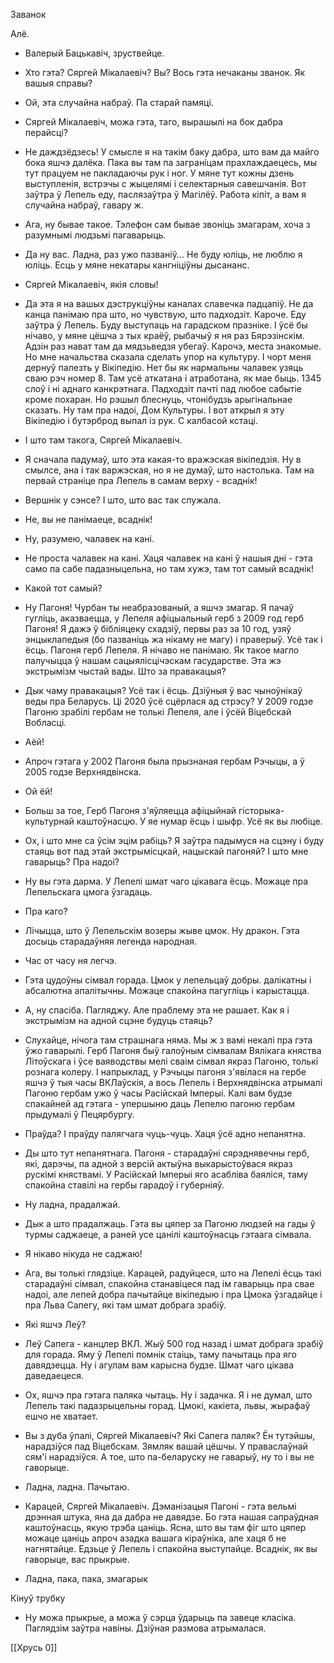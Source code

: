 Заванок

Алё.

- Валерый Бацькавіч, зруствейце.

- Хто гэта? Сяргей Мікалаевіч? Вы? Вось гэта нечаканы званок. Як вашыя справы? 

- Ой, эта случайна набраў. Па старай памяці.
- Сяргей Мікалаевіч, можа гэта, таго, вырашылі на бок дабра перайсці? 
- Не даждзёдзесь! У смысле я на такім баку дабра, што вам да майго бока яшчэ далёка. Пака вы там па заграніцам прахлаждаецесь, мы тут працуем не пакладаючы рук і ног. У мяне тут кожны дзень выступленія, встрэчы с жыцелямі і селектарныя савешчанія. Вот заўтра ў Лепель еду, паслязаўтра ў Магілёў. Работа кіпіт, а вам я случайна набраў, гавару ж.
- Ага, ну бывае такое. Тэлефон сам бывае звоніць змагарам, хоча з разумнымі людзьмі пагаварыць.
- Да ну вас. Ладна, раз ужо пазваніў... Не буду юліць, не люблю я юліць. Есць у мяне некатары кангніціўны дысананс.
- Сяргей Мікалаевіч, якія словы!
- Да эта я на вашых дэструкціўны каналах славечка падцапіў. Не да канца панімаю пра што, но чувствую, што падходзіт. Кароче. Еду заўтра ў Лепель. Буду выступаць на гарадском празніке. І ўсё бы нічаво, у мяне цёшча з тых краёў, рыбачыў я ня раз Бярэзінскім. Адзін раз нават там да мядзьведзя убегаў. Карочэ, места знакомые. 
  Но мне начальства сказала сделать упор на культуру. І чорт меня дернуў палезть у Вікіпедію. Нет бы як нармальны чалавек узяць сваю рэч номер 8. Там усё аткатана і атработана, як мае быць. 1345 слоў і ні аднаго канкрэтнага. Падходзіт пачті пад любое сабытіе кроме похаран. 
  Но рэшыл блеснуць, чтонібудзь арыгінальнае сказать. Ну там пра надоі, Дом Культуры. І вот аткрыл я эту Вікіпедію і бутэрброд выпал із рук. С калбасой кстаці.
- І што там такога, Сяргей Мікалаевіч.
- Я сначала падумаў, што эта какая-то вражэская вікіпедзія. Ну в смылсе, ана і так варжэская, но я не думаў, што настолька. Там на первай страніце пра Лепель в самам верху - всаднік!
- Вершнік у сэнсе? І што, што вас так спужала.
- Не, вы не панімаеце, всаднік!
- Ну, разумею, чалавек на кані. 
- Не проста чалавек на кані. Хаця чалавек на кані ў нашыя дні - гэта само па сабе падазныцельна, но там хужэ, там тот самый всаднік!
- Какой тот самый?
- Ну Пагоня! Чурбан ты неабразованый, а яшчэ змагар. Я пачаў гугліць, аказваецца, у Лепеля афіцыальный герб з 2009 год герб Пагоня! Я дажэ ў бібліяцеку схадзіў, первы раз за 10 год, узяў энцыклапедыя (бо пазваніць жа нікаму не магу) і праверыў. Усё так і ёсць. Пагоня герб Лепеля.
  Я нічаво не панімаю. Як такое магло палучыцца ў нашам сацыялісцічэскам гасударстве. Эта жэ экстрымізм чыстай вады. Што за правакацыя?
- Дык чаму правакацыя? Усё так і ёсць. Дзіўныя ў вас чыноўнікаў веды пра Беларусь. Ці 2020 ўсё сцёрлася ад стрэсу?
  У 2009 годзе Пагоню зрабілі гербам не толькі Лепеля, але і ўсёй Віцебскай Вобласці. 
- Аёй!
- Апроч гэтага у 2002 Пагоня была прызнаная гербам Рэчыцы, а ў 2005 годзе Верхнядвінска.
- Ой ёй!
-  Больш за тое, Герб Пагоня з'яўляецца афіцыйнай гісторыка-культурнай каштоўнасцю. У яе нумар ёсць і шыфр. Усё як вы любіце.
- Ох, і што мне са ўсім эцім рабіць? Я заўтра падымуся на сцэну і буду стаяць вот пад этай экстрымісцкай, нацыскай пагоняй? І што мне гаварыць? Пра надоі? 
- Ну вы гэта дарма. У Лепелі шмат чаго цікавага ёсць. Можаце пра Лепельскага цмога ўзгадаць.
- Пра каго?
- Лічыцца, што ў Лепельскім возеры жыве цмок. Ну дракон. Гэта досыць старадаўняя легенда народная. 
- Час от часу ня легчэ. 
- Гэта цудоўны сімвал горада. Цмок у лепельцаў добры. далікатны і абсалютна апалітычны. Можаце спакойна пагугліць і карыстацца.
- А, ну спасіба. Пагляджу. Але праблему эта не рашает. Как я і экстрымізм на адной сцэне будуць стаяць? 
- Слухайце, нічога там страшнага няма. Мы ж з вамі некалі пра гэта ўжо гаварылі. Герб Пагоня быў галоўным сімвалам Вялікага княства Літоўскага і ўсе ваяводствы мелі сваім сімвал якраз Пагоню, толькі рознага колеру. І напрыклад, у Рэчыцы пагоня з'явілася на гербе яшчэ ў тыя часы ВКЛаўскія, а вось Лепель і Верхнядвінска атрымалі Пагоню гербам ужо ў часы Расійскай Імперыі. Калі вам будзе спакайней ад гэтага - упершыню даць Лепелю пагоню гербам прыдумалі ў Пецярбургу.
- Праўда? І праўду палягчага чуць-чуць. Хаця ўсё адно непанятна.
- Ды што тут непанятнага. Пагоня - старадаўні сярэднявечны герб, які, дарэчы, па адной з версій актыўна выкарыстоўвася якраз рускімі княствамі. У Расійскай Імперыі яго асабліва баяліся, таму спакойна ставілі на гербы гарадоў і губерніяў.
- Ну ладна, прадалжай.
- Дык а што прадалжаць. Гэта вы цяпер за Пагоню людзей на гады ў турмы саджаеце, а раней усе цанілі каштоўнасць гэтаага сімвала.
- Я нікаво нікуда не саджаю!
- Ага, вы толькі глядзіце. Карацей, радуйцеся, што на Лепелі ёсць такі старадаўні сімвал, спакойна станавіцеся пад ім гаварыць пра свае надоі, але лепей добра пачытайце вікіпедыю і пра Цмока ўзгадайце і пра Льва Сапегу, які там шмат добрага зрабіў.
- Які яшчэ Леў?
- Леў Сапега - канцлер ВКЛ. Жыў 500 год назад і шмат добрага зрабіў для горада. Яму ў Лепелі помнік стаіць, таму пачытаць пра яго давядзецца. Ну і агулам вам карысна будзе. Шмат чаго цікава даведаецеся.
- Ох, яшчэ пра гэтага паляка чытаць. Ну і задачка. Я і не думал, што Лепель такі падазрыцельны горад. Цмокі, какіета, львы, жырафаў ешчо не хватает.
- Вы з дуба ўпалі, Сяргей Мікалаевіч? Які Сапега паляк? Ён тутэйшы, нарадзіўся пад Віцебскам. Зямляк вашай цёшчы. У праваслаўнай сям'і нарадзіўся. А тое, што па-беларуску не гаварыў, ну то і вы не гаворыце.
- Ладна, ладна. Пачытаю.
- Карацей, Сяргей Мікалаевіч. Дэманізацыя Пагоні - гэта вельмі дрэнная штука, яна да дабра не давядзе. Бо гэта нашая сапраўдная каштоўнасць, якую трэба цаніць. Ясна, што вы там фіг што цяпер можаце цаніць апроч азадка вашага кіраўніка, але хаця б не нагнятайце.
  Едзьце ў Лепель і спакойна выступайце. Всаднік, як вы гаворыце, вас прыкрые. 
- Ладна, пака, пака, змагарык

Кінуў трубку

- Ну можа прыкрые, а можа ў сэрца ўдарыць па завеце класіка. Паглядзім заўтра навіны. Дзіўная размова атрымалася.

[[Хрусь 0]]